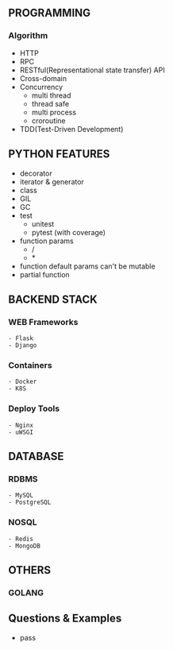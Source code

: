 ## PROGRAMMING

### Algorithm

- HTTP
- RPC
- RESTful(Representational state transfer) API
- Cross-domain
- Concurrency
	+ multi thread
  + thread safe
  + multi process
  + croroutine
- TDD(Test-Driven Development)


## PYTHON FEATURES
- decorator
- iterator & generator
- class
- GIL
- GC
- test
  + unitest
  + pytest (with coverage)
- function params
	+ /
	+ \*
- function default params can't be mutable
- partial function


## BACKEND STACK

### WEB Frameworks
	- Flask
	- Django

### Containers
	- Docker
	- K8S

### Deploy Tools
	- Nginx
	- uWSGI


## DATABASE

### RDBMS
	- MySQL
	- PostgreSQL

### NOSQL
	- Redis
	- MongoDB


## OTHERS

### GOLANG


## Questions & Examples
- pass
